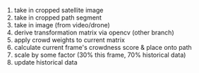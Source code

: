 1. take in cropped satellite image
2. take in cropped path segment
3. take in image (from video/drone)
4. derive transformation matrix via opencv (other branch)
5. apply crowd weights to current matrix
6. calculate current frame's crowdness score & place onto path
7. scale by some factor (30% this frame, 70% historical data)
8. update historical data